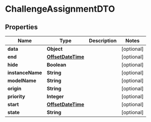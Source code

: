 
# ChallengeAssignmentDTO

## Properties
Name | Type | Description | Notes
------------ | ------------- | ------------- | -------------
**data** | **Object** |  |  [optional]
**end** | [**OffsetDateTime**](OffsetDateTime.md) |  |  [optional]
**hide** | **Boolean** |  |  [optional]
**instanceName** | **String** |  |  [optional]
**modelName** | **String** |  |  [optional]
**origin** | **String** |  |  [optional]
**priority** | **Integer** |  |  [optional]
**start** | [**OffsetDateTime**](OffsetDateTime.md) |  |  [optional]
**state** | **String** |  |  [optional]




